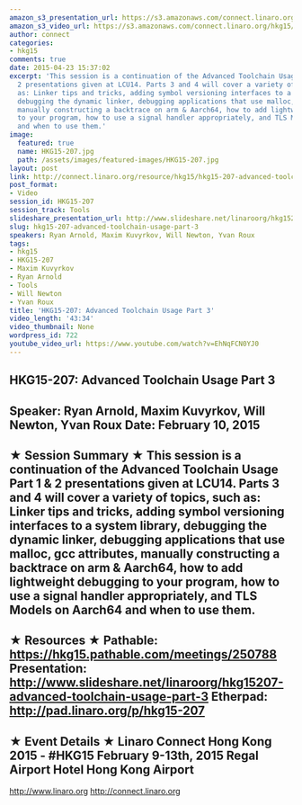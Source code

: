 ```yaml
---
amazon_s3_presentation_url: https://s3.amazonaws.com/connect.linaro.org/hkg15/Videos/02-10-Tuesday/HKG15-207.pdf
amazon_s3_video_url: https://s3.amazonaws.com/connect.linaro.org/hkg15/Videos/02-10-Tuesday/HKG15-207+Advanced+Toolchain+Usage+Part+3.mp4
author: connect
categories:
- hkg15
comments: true
date: 2015-04-23 15:37:02
excerpt: 'This session is a continuation of the Advanced Toolchain Usage Part 1 &
  2 presentations given at LCU14. Parts 3 and 4 will cover a variety of topics, such
  as: Linker tips and tricks, adding symbol versioning interfaces to a system library,
  debugging the dynamic linker, debugging applications that use malloc, gcc attributes,
  manually constructing a backtrace on arm & Aarch64, how to add lightweight debugging
  to your program, how to use a signal handler appropriately, and TLS Models on Aarch64
  and when to use them.'
image:
  featured: true
  name: HKG15-207.jpg
  path: /assets/images/featured-images/HKG15-207.jpg
layout: post
link: http://connect.linaro.org/resource/hkg15/hkg15-207-advanced-toolchain-usage-part-3/
post_format:
- Video
session_id: HKG15-207
session_track: Tools
slideshare_presentation_url: http://www.slideshare.net/linaroorg/hkg15207-advanced-toolchain-usage-part-3
slug: hkg15-207-advanced-toolchain-usage-part-3
speakers: Ryan Arnold, Maxim Kuvyrkov, Will Newton, Yvan Roux
tags:
- hkg15
- HKG15-207
- Maxim Kuvyrkov
- Ryan Arnold
- Tools
- Will Newton
- Yvan Roux
title: 'HKG15-207: Advanced Toolchain Usage Part 3'
video_length: '43:34'
video_thumbnail: None
wordpress_id: 722
youtube_video_url: https://www.youtube.com/watch?v=EhNqFCN0YJ0
---
```


HKG15-207: Advanced Toolchain Usage Part 3 
--------------------------------------------------- 
Speaker: Ryan Arnold, Maxim Kuvyrkov, Will Newton, Yvan Roux 
Date: February 10, 2015 
--------------------------------------------------- 
★ Session Summary ★ 
This session is a continuation of the Advanced Toolchain Usage Part 1 & 2 presentations given at LCU14. Parts 3 and 4 will cover a variety of topics, such as: Linker tips and tricks, adding symbol versioning interfaces to a system library, debugging the dynamic linker, debugging applications that use malloc, gcc attributes, manually constructing a backtrace on arm & Aarch64, how to add lightweight debugging to your program, how to use a signal handler appropriately, and TLS Models on Aarch64 and when to use them. 
-------------------------------------------------- 
★ Resources ★ 
Pathable: https://hkg15.pathable.com/meetings/250788 
Presentation:  http://www.slideshare.net/linaroorg/hkg15207-advanced-toolchain-usage-part-3
Etherpad: http://pad.linaro.org/p/hkg15-207 
--------------------------------------------------- 
★ Event Details ★ 
Linaro Connect Hong Kong 2015 - #HKG15 
February 9-13th, 2015 
Regal Airport Hotel Hong Kong Airport 
--------------------------------------------------- 
http://www.linaro.org 
http://connect.linaro.org